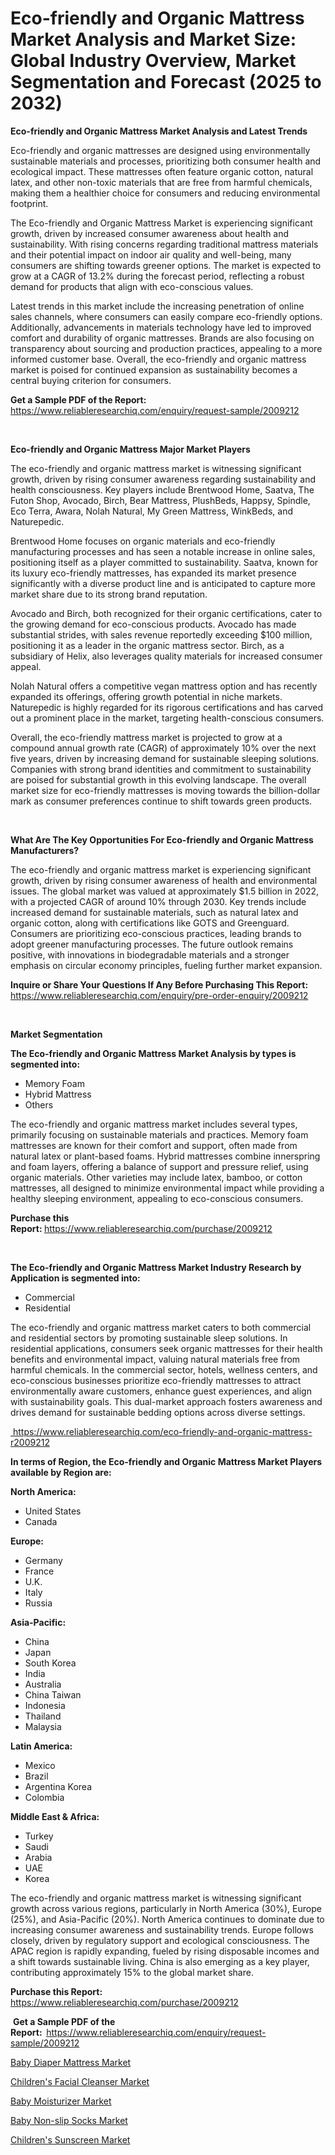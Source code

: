 <p><h1>Eco-friendly and Organic Mattress Market Analysis and Market Size: Global Industry Overview, Market Segmentation and Forecast (2025 to 2032)</h1></p><p><strong>Eco-friendly and Organic Mattress Market Analysis and Latest Trends</strong></p>
<p><p>Eco-friendly and organic mattresses are designed using environmentally sustainable materials and processes, prioritizing both consumer health and ecological impact. These mattresses often feature organic cotton, natural latex, and other non-toxic materials that are free from harmful chemicals, making them a healthier choice for consumers and reducing environmental footprint.</p><p>The Eco-friendly and Organic Mattress Market is experiencing significant growth, driven by increased consumer awareness about health and sustainability. With rising concerns regarding traditional mattress materials and their potential impact on indoor air quality and well-being, many consumers are shifting towards greener options. The market is expected to grow at a CAGR of 13.2% during the forecast period, reflecting a robust demand for products that align with eco-conscious values.</p><p>Latest trends in this market include the increasing penetration of online sales channels, where consumers can easily compare eco-friendly options. Additionally, advancements in materials technology have led to improved comfort and durability of organic mattresses. Brands are also focusing on transparency about sourcing and production practices, appealing to a more informed customer base. Overall, the eco-friendly and organic mattress market is poised for continued expansion as sustainability becomes a central buying criterion for consumers.</p></p>
<p><strong>Get a Sample PDF of the Report:&nbsp;</strong> <a href="https://www.reliableresearchiq.com/enquiry/request-sample/2009212?utm_campaign=1842&utm_medium=2&utm_source=Github&utm_content=ia&utm_term=06042025&utm_id=eco-friendly-and-organic-mattress">https://www.reliableresearchiq.com/enquiry/request-sample/2009212</a></p>
<p>&nbsp;</p>
<p><strong>Eco-friendly and Organic Mattress Major Market Players</strong></p>
<p><p>The eco-friendly and organic mattress market is witnessing significant growth, driven by rising consumer awareness regarding sustainability and health consciousness. Key players include Brentwood Home, Saatva, The Futon Shop, Avocado, Birch, Bear Mattress, PlushBeds, Happsy, Spindle, Eco Terra, Awara, Nolah Natural, My Green Mattress, WinkBeds, and Naturepedic.</p><p>Brentwood Home focuses on organic materials and eco-friendly manufacturing processes and has seen a notable increase in online sales, positioning itself as a player committed to sustainability. Saatva, known for its luxury eco-friendly mattresses, has expanded its market presence significantly with a diverse product line and is anticipated to capture more market share due to its strong brand reputation.</p><p>Avocado and Birch, both recognized for their organic certifications, cater to the growing demand for eco-conscious products. Avocado has made substantial strides, with sales revenue reportedly exceeding $100 million, positioning it as a leader in the organic mattress sector. Birch, as a subsidiary of Helix, also leverages quality materials for increased consumer appeal.</p><p>Nolah Natural offers a competitive vegan mattress option and has recently expanded its offerings, offering growth potential in niche markets. Naturepedic is highly regarded for its rigorous certifications and has carved out a prominent place in the market, targeting health-conscious consumers.</p><p>Overall, the eco-friendly mattress market is projected to grow at a compound annual growth rate (CAGR) of approximately 10% over the next five years, driven by increasing demand for sustainable sleeping solutions. Companies with strong brand identities and commitment to sustainability are poised for substantial growth in this evolving landscape. The overall market size for eco-friendly mattresses is moving towards the billion-dollar mark as consumer preferences continue to shift towards green products.</p></p>
<p>&nbsp;</p>
<p><strong>What Are The Key Opportunities For Eco-friendly and Organic Mattress Manufacturers?</strong></p>
<p><p>The eco-friendly and organic mattress market is experiencing significant growth, driven by rising consumer awareness of health and environmental issues. The global market was valued at approximately $1.5 billion in 2022, with a projected CAGR of around 10% through 2030. Key trends include increased demand for sustainable materials, such as natural latex and organic cotton, along with certifications like GOTS and Greenguard. Consumers are prioritizing eco-conscious practices, leading brands to adopt greener manufacturing processes. The future outlook remains positive, with innovations in biodegradable materials and a stronger emphasis on circular economy principles, fueling further market expansion.</p></p>
<p><strong>Inquire or Share Your Questions If Any Before Purchasing This Report:</strong> <a href="https://www.reliableresearchiq.com/enquiry/pre-order-enquiry/2009212?utm_campaign=1842&utm_medium=2&utm_source=Github&utm_content=ia&utm_term=06042025&utm_id=eco-friendly-and-organic-mattress">https://www.reliableresearchiq.com/enquiry/pre-order-enquiry/2009212</a></p>
<p>&nbsp;</p>
<p><strong>Market Segmentation</strong></p>
<p><strong>The Eco-friendly and Organic Mattress Market Analysis by types is segmented into:</strong></p>
<p><ul><li>Memory Foam</li><li>Hybrid Mattress</li><li>Others</li></ul></p>
<p><p>The eco-friendly and organic mattress market includes several types, primarily focusing on sustainable materials and practices. Memory foam mattresses are known for their comfort and support, often made from natural latex or plant-based foams. Hybrid mattresses combine innerspring and foam layers, offering a balance of support and pressure relief, using organic materials. Other varieties may include latex, bamboo, or cotton mattresses, all designed to minimize environmental impact while providing a healthy sleeping environment, appealing to eco-conscious consumers.</p></p>
<p><strong>Purchase this Report:&nbsp;</strong><a href="https://www.reliableresearchiq.com/purchase/2009212?utm_campaign=1842&utm_medium=2&utm_source=Github&utm_content=ia&utm_term=06042025&utm_id=eco-friendly-and-organic-mattress">https://www.reliableresearchiq.com/purchase/2009212</a></p>
<p>&nbsp;</p>
<p><strong>The Eco-friendly and Organic Mattress Market Industry Research by Application is segmented into:</strong></p>
<p><ul><li>Commercial</li><li>Residential</li></ul></p>
<p><p>The eco-friendly and organic mattress market caters to both commercial and residential sectors by promoting sustainable sleep solutions. In residential applications, consumers seek organic mattresses for their health benefits and environmental impact, valuing natural materials free from harmful chemicals. In the commercial sector, hotels, wellness centers, and eco-conscious businesses prioritize eco-friendly mattresses to attract environmentally aware customers, enhance guest experiences, and align with sustainability goals. This dual-market approach fosters awareness and drives demand for sustainable bedding options across diverse settings.</p></p>
<p><a href="https://www.reliableresearchiq.com/eco-friendly-and-organic-mattress-r2009212?utm_campaign=1842&utm_medium=2&utm_source=Github&utm_content=ia&utm_term=06042025&utm_id=eco-friendly-and-organic-mattress">&nbsp;https://www.reliableresearchiq.com/eco-friendly-and-organic-mattress-r2009212</a></p>
<p><strong>In terms of Region, the Eco-friendly and Organic Mattress Market Players available by Region are:</strong></p>
<p>
    <p> <strong> North America: </strong>
        <ul>
            <li>United States</li>
            <li>Canada</li>
        </ul>
        </p> 
    <p> <strong> Europe: </strong>
        <ul>
            <li>Germany</li>
            <li>France</li>
            <li>U.K.</li>
            <li>Italy</li>
            <li>Russia</li>
        </ul>
        </p> 
    <p> <strong> Asia-Pacific: </strong>
        <ul>
            <li>China</li>
            <li>Japan</li>
            <li>South Korea</li>
            <li>India</li>
            <li>Australia</li>
            <li>China Taiwan</li>
            <li>Indonesia</li>
            <li>Thailand</li>
            <li>Malaysia</li>
        </ul>
        </p> 
    <p> <strong> Latin America: </strong>
        <ul>
            <li>Mexico</li>
            <li>Brazil</li>
            <li>Argentina Korea</li>
            <li>Colombia</li>
        </ul>
        </p> 
    <p> <strong> Middle East & Africa: </strong>
        <ul>
            <li>Turkey</li>
            <li>Saudi</li>
            <li>Arabia</li>
            <li>UAE</li>
            <li>Korea</li>
        </ul>
    </p>
    </p>
<p><p>The eco-friendly and organic mattress market is witnessing significant growth across various regions, particularly in North America (30%), Europe (25%), and Asia-Pacific (20%). North America continues to dominate due to increasing consumer awareness and sustainability trends. Europe follows closely, driven by regulatory support and ecological consciousness. The APAC region is rapidly expanding, fueled by rising disposable incomes and a shift towards sustainable living. China is also emerging as a key player, contributing approximately 15% to the global market share.</p></p>
<p><strong>Purchase this Report: </strong><a href="https://www.reliableresearchiq.com/purchase/2009212?utm_campaign=1842&utm_medium=2&utm_source=Github&utm_content=ia&utm_term=06042025&utm_id=eco-friendly-and-organic-mattress">https://www.reliableresearchiq.com/purchase/2009212</a></p>
<p>&nbsp;<strong>Get a Sample PDF of the Report:&nbsp;&nbsp;</strong><a href="https://www.reliableresearchiq.com/enquiry/request-sample/2009212?utm_campaign=1842&utm_medium=2&utm_source=Github&utm_content=ia&utm_term=06042025&utm_id=eco-friendly-and-organic-mattress">https://www.reliableresearchiq.com/enquiry/request-sample/2009212</a></p>
<p><strong></strong></p>
<p><p><a href="https://github.com/bauldlimle6h/Market-Research-Report-List-1/blob/main/baby-diaper-mattress-market.md?utm_campaign=1842&utm_medium=2&utm_source=Github&utm_content=ia&utm_term=06042025&utm_id=eco-friendly-and-organic-mattress">Baby Diaper Mattress Market</a></p><p><a href="https://github.com/buseknoden2b/Market-Research-Report-List-1/blob/main/childrens-facial-cleanser-market.md?utm_campaign=1842&utm_medium=2&utm_source=Github&utm_content=ia&utm_term=06042025&utm_id=eco-friendly-and-organic-mattress">Children's Facial Cleanser Market</a></p><p><a href="https://github.com/snaikraso/Market-Research-Report-List-1/blob/main/baby-moisturizer-market.md?utm_campaign=1842&utm_medium=2&utm_source=Github&utm_content=ia&utm_term=06042025&utm_id=eco-friendly-and-organic-mattress">Baby Moisturizer Market</a></p><p><a href="https://github.com/shimweummul/Market-Research-Report-List-1/blob/main/baby-non-slip-socks-market.md?utm_campaign=1842&utm_medium=2&utm_source=Github&utm_content=ia&utm_term=06042025&utm_id=eco-friendly-and-organic-mattress">Baby Non-slip Socks Market</a></p><p><a href="https://github.com/sternymkere4/Market-Research-Report-List-1/blob/main/childrens-sunscreen-market.md?utm_campaign=1842&utm_medium=2&utm_source=Github&utm_content=ia&utm_term=06042025&utm_id=eco-friendly-and-organic-mattress">Children's Sunscreen Market</a></p></p>